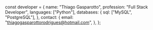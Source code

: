const developer = {
  name: "Thiago Gasparotto",
  profession: "Full Stack Developer",
  languages: ["Python"],
  databases: {
    sql: ["MySQL", "PostgreSQL"],
  },
  contact: {
    email: "thiagogasparottorodrigues@hotmail.com",
  },
};
